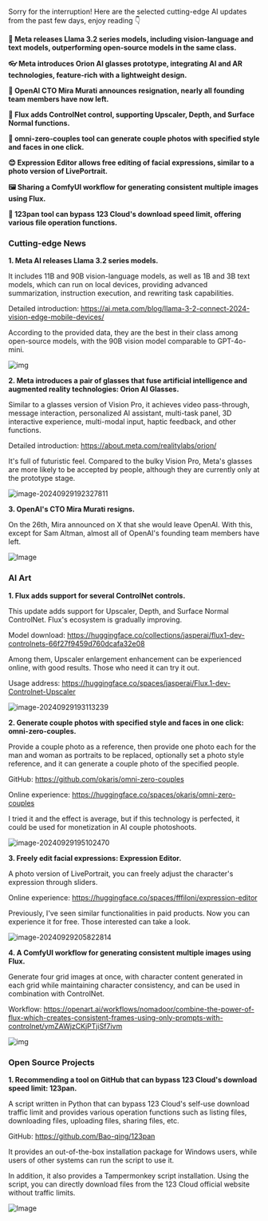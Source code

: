 Sorry for the interruption! Here are the selected cutting-edge AI updates from the past few days, enjoy reading 👇

**🦙 Meta releases Llama 3.2 series models, including vision-language and text models, outperforming open-source models in the same class.**

**👓 Meta introduces Orion AI glasses prototype, integrating AI and AR technologies, feature-rich with a lightweight design.**

**👤 OpenAI CTO Mira Murati announces resignation, nearly all founding team members have now left.**

**🎨 Flux adds ControlNet control, supporting Upscaler, Depth, and Surface Normal functions.**

**📸 omni-zero-couples tool can generate couple photos with specified style and faces in one click.**

**😊 Expression Editor allows free editing of facial expressions, similar to a photo version of LivePortrait.**

**🖼️ Sharing a ComfyUI workflow for generating consistent multiple images using Flux.**

**💾 123pan tool can bypass 123 Cloud's download speed limit, offering various file operation functions.**

### Cutting-edge News

**1. Meta AI releases Llama 3.2 series models.**

It includes 11B and 90B vision-language models, as well as 1B and 3B text models, which can run on local devices, providing advanced summarization, instruction execution, and rewriting task capabilities.

Detailed introduction: https://ai.meta.com/blog/llama-3-2-connect-2024-vision-edge-mobile-devices/

According to the provided data, they are the best in their class among open-source models, with the 90B vision model comparable to GPT-4o-mini.

![img](https://cdn.jsdelivr.net/gh/freelander/oss@master/ai-daily/2024-09-29/461179924_892945479558448_4846394290454647920_n.png?_nc_cat=105&ccb=1-7&_nc_sid=e280be&_nc_ohc=egC6DWc6RaQQ7kNvgFZMUNh&_nc_ht=scontent-hkg1-1.png)

**2. Meta introduces a pair of glasses that fuse artificial intelligence and augmented reality technologies: Orion AI Glasses.**

Similar to a glasses version of Vision Pro, it achieves video pass-through, message interaction, personalized AI assistant, multi-task panel, 3D interactive experience, multi-modal input, haptic feedback, and other functions.

Detailed introduction: https://about.meta.com/realitylabs/orion/

It's full of futuristic feel. Compared to the bulky Vision Pro, Meta's glasses are more likely to be accepted by people, although they are currently only at the prototype stage.

![image-20240929192327811](https://cdn.jsdelivr.net/gh/freelander/oss@master/ai-daily/2024-09-29/image-20240929192327811.png)

**3. OpenAI's CTO Mira Murati resigns.**

On the 26th, Mira announced on X that she would leave OpenAI. With this, except for Sam Altman, almost all of OpenAI's founding team members have left.

![Image](https://cdn.jsdelivr.net/gh/freelander/oss@master/ai-daily/2024-09-29/GYj-rsdaAAAGffE.jpeg)

### AI Art

**1. Flux adds support for several ControlNet controls.**

This update adds support for Upscaler, Depth, and Surface Normal ControlNet. Flux's ecosystem is gradually improving.

Model download: https://huggingface.co/collections/jasperai/flux1-dev-controlnets-66f27f9459d760dcafa32e08

Among them, Upscaler enlargement enhancement can be experienced online, with good results. Those who need it can try it out.

Usage address: https://huggingface.co/spaces/jasperai/Flux.1-dev-Controlnet-Upscaler

![image-20240929193113239](https://cdn.jsdelivr.net/gh/freelander/oss@master/ai-daily/2024-09-29/image-20240929193113239.png)

**2. Generate couple photos with specified style and faces in one click: omni-zero-couples.**

Provide a couple photo as a reference, then provide one photo each for the man and woman as portraits to be replaced, optionally set a photo style reference, and it can generate a couple photo of the specified people.

GitHub: https://github.com/okaris/omni-zero-couples

Online experience: https://huggingface.co/spaces/okaris/omni-zero-couples

I tried it and the effect is average, but if this technology is perfected, it could be used for monetization in AI couple photoshoots.

![image-20240929195102470](https://cdn.jsdelivr.net/gh/freelander/oss@master/ai-daily/2024-09-29/image-20240929195102470.png)

**3. Freely edit facial expressions: Expression Editor.**

A photo version of LivePortrait, you can freely adjust the character's expression through sliders.

Online experience: https://huggingface.co/spaces/fffiloni/expression-editor

Previously, I've seen similar functionalities in paid products. Now you can experience it for free. Those interested can take a look.

![image-20240929205822814](https://cdn.jsdelivr.net/gh/freelander/oss@master/ai-daily/2024-09-29/image-20240929205822814.png)

**4. A ComfyUI workflow for generating consistent multiple images using Flux.**

Generate four grid images at once, with character content generated in each grid while maintaining character consistency, and can be used in combination with ControlNet.

Workflow: https://openart.ai/workflows/nomadoor/combine-the-power-of-flux-which-creates-consistent-frames-using-only-prompts-with-controlnet/ymZAWjzCKjPTjiSf7ivm

![img](https://cdn.jsdelivr.net/gh/freelander/oss@master/ai-daily/2024-09-29/image_ItkpCofx_1726308256579_raw.jpg)

### Open Source Projects

**1. Recommending a tool on GitHub that can bypass 123 Cloud's download speed limit: 123pan.**

A script written in Python that can bypass 123 Cloud's self-use download traffic limit and provides various operation functions such as listing files, downloading files, uploading files, sharing files, etc.

GitHub: https://github.com/Bao-qing/123pan

It provides an out-of-the-box installation package for Windows users, while users of other systems can run the script to use it.

In addition, it also provides a Tampermonkey script installation. Using the script, you can directly download files from the 123 Cloud official website without traffic limits.

![Image](https://cdn.jsdelivr.net/gh/freelander/oss@master/ai-daily/2024-09-29/640-20240929180528707.jpg)
